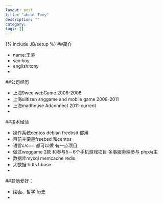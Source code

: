 ```yaml
---
layout: post
title: "about Tony"
description: ""
category: 
tags: []
---
```

{% include JB/setup %}
##简介
* name:王涛
* sex:boy
* english:tony
*
##公司经历
* 上海9wee webGame 2006-2008
* 上海ulitizen snggame and mobile game 2008-2011
* 上海madhouse Adconnect 2011-current
*
##技术经验
* 操作系统centos debian freebsd 都用
* 目前主要是freebsd 和centos
* 语言c/c++ 都可以做 有一点项目
* 做过weggame 2款 和参与5－6个手机游戏项目 多事服务端参与 php为主
* 数据库mysql memcache redis 
* 大数据 hdfs hbase
*
##其他爱好：
* 绘画，哲学 历史
*

